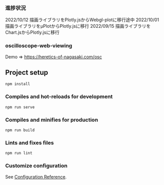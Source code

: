 ### 進捗状況
2022/10/12 描画ライブラリをPlotly.jsからWebgl-plotに移行途中
2022/10/01 描画ライブラリをμPlotからPlotly.jsに移行
2022/09/15 描画ライブラリをChart.jsからPlotly.jsに移行

### oscilloscope-web-viewing


Demo => https://heretics-of-nagasaki.com/osc
## Project setup
```
npm install
```

### Compiles and hot-reloads for development
```
npm run serve
```

### Compiles and minifies for production
```
npm run build
```

### Lints and fixes files
```
npm run lint
```

### Customize configuration
See [Configuration Reference](https://cli.vuejs.org/config/).
